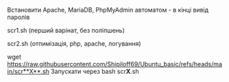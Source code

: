 Встановити Apache, MariaDB, PhpMyAdmin автоматом - в кінці вивід паролів </p>
scr1.sh (перший варінат, без поліпшень) </p>
scr2.sh (отпимізація, php, apache, логування) </p>

wget https://raw.githubusercontent.com/Shipiloff69/Ubuntu_basic/refs/heads/main/scr**X**.sh
Запускати через bash scr**X**.sh
